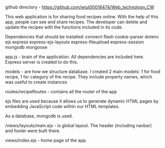 github directory - https://github.com/wiut00016474/Web_technology_CW

This web application is for sharing food recipes online. With the help of this app, people can see and share recipes. The developer can delete and update the recipes with the functions included in its code.

Dependencies that should be installed:
connect-flash 
cookie-parser
dotenv
ejs
express
express-ejs-layouts
express-fileupload
express-session
mongodb
mongoose

app.js - brain of the application. All dependencies are included here. Express server is created to do this.

models - are how we structure database. I created 2 main models: 1 for food recipe, 1 for category of the recipe. They include property names, which was useful to create instances

routes/recipeRoutes - contains all the router of the app

ejs files are used because it allows us to generate dynamic HTML pages by embedding JavaScript code within our HTML templates.

As a database, mongodb is used. 

/views/layouts/main.ejs - is global layout. The header (including navbar) and footer were built there.

views/index.ejs - home page of the app.
